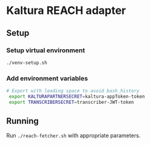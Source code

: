 # Kaltura REACH adapter
## Setup
### Setup virtual environment
```bash
./venv-setup.sh
```
### Add environment variables
```bash
# Export with leading space to avoid bash_history
 export KALTURAPARTNERSECRET=kaltura-appToken-token
 export TRANSCRIBERSECRET=transcriber-JWT-token
```
## Running
Run ```./reach-fetcher.sh``` with appropriate parameters.
